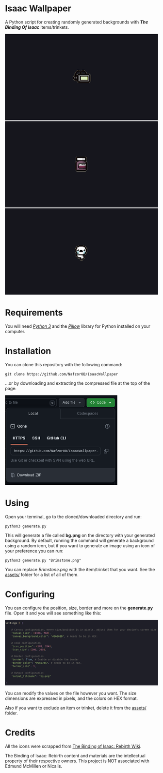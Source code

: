 # Isaac Wallpaper

A Python script for creating randomly generated backgrounds with ***The Binding Of Isaac*** items/trinkets.

![Tech X](md_images/TechX_preview.png)
![Ipecac](md_images/Ipecac_preview.png)
![Your Soul](md_images/YourSoul_preview.png)

# Requirements

You will need [*Python 3*](https://www.python.org/downloads/) and the [*Pillow*](https://pypi.org/project/Pillow/) library for Python installed on your computer.

# Installation

You can clone this repository with the following command:

    git clone https://github.com/NafzorOB/IsaacWallpaper

...or by downloading and extracting the compressed file at the top of the page:

![Downloading the ZIP File](md_images/download_zip.png)

# Using

Open your terminal, go to the cloned/downloaded directory and run:

    python3 generate.py

This will generate a file called **bg.png** on the directory with your generated background. By default, running the command will generate a background using a random icon, but if you want to generate an image using an icon of your preference you can run:

    python3 generate.py "Brimstone.png"

You can replace *Brimstone.png* with the item/trinket that you want. See the [assets/](https://github.com/NafzorOB/IsaacWallpaper/tree/main/assets/) folder for a list of all of them.

# Configuring

You can configure the position, size, border and more on the **generate.py** file. Open it and you will see something like this:

![Preview of the settings](md_images/settings_preview.png)

You can modify the values on the file however you want. The size dimensions are expressed in pixels, and the colors on HEX format.

Also if you want to exclude an item or trinket, delete it from the [assets/](https://github.com/NafzorOB/IsaacWallpaper/tree/main/assets/) folder.

# Credits

All the icons were scrapped from [The Binding of Isaac: Rebirth Wiki](https://bindingofisaacrebirth.fandom.com/wiki/Binding_of_Isaac:_Rebirth_Wiki).

The Binding of Isaac: Rebirth content and materials are the intellectual property of their respective owners.
This project is NOT associated with Edmund McMillen or Nicalis.